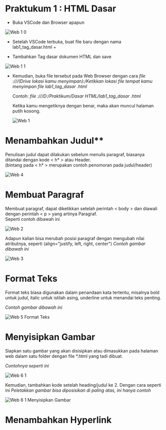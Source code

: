 # **Praktukum 1 : HTML Dasar**

+ Buka VSCode dan Browser apapun

![Web 1 0](https://user-images.githubusercontent.com/56438848/112752361-ef0bf180-8ffc-11eb-988a-a7aa0431b488.jpg)


+ Setelah VSCode terbuka, buat file baru dengan nama lab1_tag_dasar.html +

+ Tambahkan Tag dasar dokumen HTML dan save

![Web 1 1](https://user-images.githubusercontent.com/56438848/112752392-03e88500-8ffd-11eb-8e50-e82aaf24242f.jpg)


+ Kemudian, buka file tersebut pada Web Browser dengan cara
   *file :///(Drive lokasi kamu menyimpan):/Ketikkan lokasi file tempat kamu menyimpan file  lab1_tag_dasar .html*<br/>
   
   Contoh:  *file :///D:/Praktikum/Dasar HTML/lab1_tag_dasar .html*<br/>
   
   Ketika kamu mengetiknya dengan benar, maka akan muncul halaman putih kosong.
   
   ![Web 1](https://user-images.githubusercontent.com/56438848/112752710-80c82e80-8ffe-11eb-8990-45315e8f004d.jpg)
   
   
   
# **Menambahkan Judul****
   
   Penulisan judul dapat dilakukan sebelum menulis paragraf, biasanya ditandai dengan kode < h* > atau Header.<br/>
   (bintang pada < h* > merupakan contoh penomoran pada judul/header)
   
   ![Web 4](https://user-images.githubusercontent.com/56438848/112752906-7ce8dc00-8fff-11eb-8ffe-1391a0f410f0.jpg)
   
   
   
# **Membuat Paragraf**

   Membuat paragraf, dapat diketikkan setelah perintah < body > dan diawali dengan perintah < p > yang artinya Paragraf.<br/>
   Seperti contoh dibawah ini
   
   ![Web 2](https://user-images.githubusercontent.com/56438848/112752722-93dafe80-8ffe-11eb-8094-45dfb512d9b2.jpg)

   Adapun kalian bisa merubah posisi paragraf dengan mengubah nilai atributnya, seperti (align="justify, left, right, center")
   *Contoh gambar dibawah ini*
   
   ![Web 3](https://user-images.githubusercontent.com/56438848/112752794-f0d6b480-8ffe-11eb-9722-e5692d14848b.jpg)
   
   
   
# **Format Teks**
   
   Format teks biasa digunakan dalam penandaan kata tertentu, misalnya bold untuk judul, italic untuk istilah asing, underline untuk menandai teks penting.
   
   *Contoh gambar dibawah ini*
   
   ![Web 5 Format Teks](https://user-images.githubusercontent.com/56438848/112753610-5d9f7e00-9002-11eb-88ba-f5aa7f037faa.jpg)
   
   
   
# **Menyisipkan Gambar**
   
   Siapkan satu gambar yang akan disisipkan atau dimasukkan pada halaman web dalam satu folder dengan file *.html yang tadi dibuat.<br/>
   
   *Contohnya seperti ini*
   
   ![Web 6 1](https://user-images.githubusercontent.com/56438848/112753688-dbfc2000-9002-11eb-8032-b6c0dc0eb04f.jpg)
   
   Kemudian, tambahkan kode setelah heading/judul ke 2. Dengan cara seperti ini
   *Peletakkan gambar bisa diposisikan di paling atas, ini hanya contoh*
   
   ![Web 6 1 Menyisipkan Gambar](https://user-images.githubusercontent.com/56438848/112753796-62186680-9003-11eb-8b12-5d90c48adb0e.jpg)
   
   
   
# **Menambahkan Hyperlink**
   
